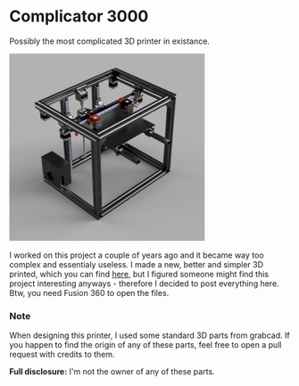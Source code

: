 # Complicator 3000
Possibly the most complicated 3D printer in existance.

<img src="images/render.jpg" width="350">

I worked on this project a couple of years ago and it became way too complex and essentialy useless.
I made a new, better and simpler 3D printed, which you can find [here](), but I figured someone might find this project interesting anyways - therefore I decided to post everything here.
Btw, you need Fusion 360 to open the files.

### Note
When designing this printer, I used some standard 3D parts from grabcad. If you happen to find the origin of any of these parts, feel free to open a pull request with credits to them.

**Full disclosure:** I'm not the owner of any of these parts.